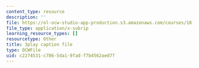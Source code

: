 ```yaml
---
content_type: resource
description: ''
file: https://ol-ocw-studio-app-production.s3.amazonaws.com/courses/18-06sc-linear-algebra-fall-2011/c2274531c7865da19fadf7b4562aed7f_23LLB9mNJvc.vtt
file_type: application/x-subrip
learning_resource_types: []
resourcetype: Other
title: 3play caption file
type: OCWFile
uid: c2274531-c786-5da1-9fad-f7b4562aed7f
---
```


